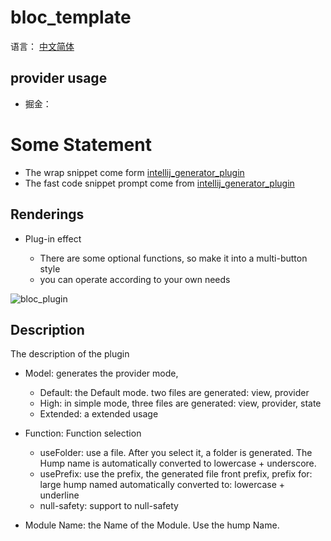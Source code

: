 # bloc_template

语言： [中文简体](https://juejin.cn/post/6968272002515894303)

## provider usage

- 掘金：[]() 

# Some Statement

- The wrap snippet come form [intellij_generator_plugin](https://github.com/felangel/bloc/blob/master/extensions/intellij/intellij_generator_plugin/src/main/java/com/bloc/intellij_generator_plugin/intention_action/Snippets.java)
- The fast code snippet prompt come from [intellij_generator_plugin](https://github.com/felangel/bloc/blob/master/extensions/intellij/intellij_generator_plugin/src/main/resources/liveTemplates/Bloc.xml)

## Renderings

- Plug-in effect

   - There are some optional functions, so make it into a multi-button style 
   - you can operate according to your own needs

![bloc_plugin]()

## Description

The description of the plugin

- Model: generates the provider mode,

    - Default: the Default mode. two files are generated: view, provider
    - High: in simple mode, three files are generated: view, provider, state
    - Extended: a extended usage

- Function: Function selection
    - useFolder: use a file. After you select it, a folder is generated. The Hump name is automatically converted to lowercase + underscore.
    - usePrefix: use the prefix, the generated file front prefix, prefix for: large hump named automatically converted to: lowercase + underline
    - null-safety: support to null-safety

- Module Name: the Name of the Module. Use the hump Name.
